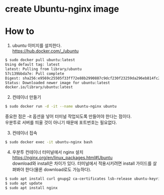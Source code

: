 # create Ubuntu-nginx image


# How to
1) ubuntu 이미지를 설치한다.<br>
https://hub.docker.com/_/ubuntu
```sh
$ sudo docker pull ubuntu:latest
Using default tag: latest
latest: Pulling from library/ubuntu
57c139bbda7e: Pull complete
Digest: sha256:e9569c25505f33ff72e88b2990887c9dcf230f23259da296eb814fc2b41af999
Status: Downloaded newer image for ubuntu:latest
docker.io/library/ubuntu:latest
```

2) 컨테이너 만들기
```sh
$ sudo docker run -d -it --name ubuntu-nginx ubuntu
```
중요한 점은 -it 옵션을 넣어 터미널 작업되도록 만들어야 한다는 점이다. <br> 우분투로 서버를 띄울 것이 아니기 때문에 포트번호는 필요없다.

3) 컨테이너 접속
```sh
$ sudo docker exec -it ubuntu-nginx bash
```
4) 우분투 컨테이너 터미널에서 nginx 설치<br>
https://nginx.org/en/linux_packages.html#Ubuntu <br>
download와 install은 차이가 있다. 터미널에서 적용시키려면 install 가이드를 살펴봐야 한다(물론 download로도 가능하다).
```sh
$ sudo apt install curl gnupg2 ca-certificates lsb-release ubuntu-keyring
$ sudo apt update
$ sudo apt install nginx
```



